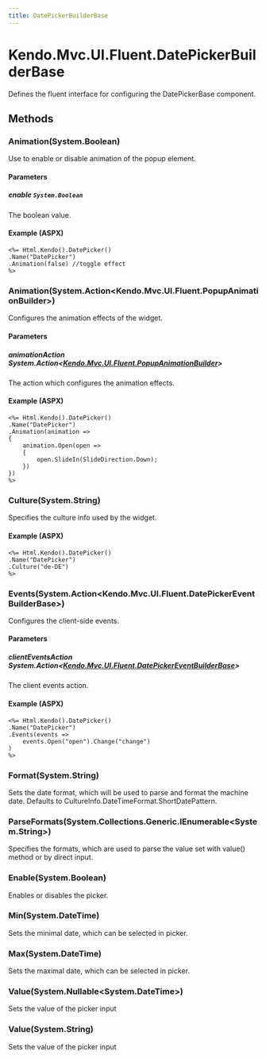 ```yaml
---
title: DatePickerBuilderBase
---
```


# Kendo.Mvc.UI.Fluent.DatePickerBuilderBase
Defines the fluent interface for configuring the DatePickerBase component.




## Methods


### Animation(System.Boolean)
Use to enable or disable animation of the popup element.


#### Parameters

##### enable `System.Boolean`
The boolean value.




#### Example (ASPX)
    <%= Html.Kendo().DatePicker()
    .Name("DatePicker")
    .Animation(false) //toggle effect
    %>


### Animation(System.Action\<Kendo.Mvc.UI.Fluent.PopupAnimationBuilder\>)
Configures the animation effects of the widget.


#### Parameters

##### animationAction System.Action<[Kendo.Mvc.UI.Fluent.PopupAnimationBuilder](/api/wrappers/aspnet-mvc/Kendo.Mvc.UI.Fluent/PopupAnimationBuilder)>
The action which configures the animation effects.




#### Example (ASPX)
    <%= Html.Kendo().DatePicker()
    .Name("DatePicker")
    .Animation(animation =>
    {
        animation.Open(open =>
        {
            open.SlideIn(SlideDirection.Down);
        })
    })
    %>


### Culture(System.String)
Specifies the culture info used by the widget.




#### Example (ASPX)
    <%= Html.Kendo().DatePicker()
    .Name("DatePicker")
    .Culture("de-DE")
    %>


### Events(System.Action\<Kendo.Mvc.UI.Fluent.DatePickerEventBuilderBase\>)
Configures the client-side events.


#### Parameters

##### clientEventsAction System.Action<[Kendo.Mvc.UI.Fluent.DatePickerEventBuilderBase](/api/wrappers/aspnet-mvc/Kendo.Mvc.UI.Fluent/DatePickerEventBuilderBase)>
The client events action.




#### Example (ASPX)
    <%= Html.Kendo().DatePicker()
    .Name("DatePicker")
    .Events(events =>
        events.Open("open").Change("change")
    )
    %>


### Format(System.String)
Sets the date format, which will be used to parse and format the machine date. Defaults to CultureInfo.DateTimeFormat.ShortDatePattern.





### ParseFormats(System.Collections.Generic.IEnumerable\<System.String\>)
Specifies the formats, which are used to parse the value set with value() method or by direct input.





### Enable(System.Boolean)
Enables or disables the picker.





### Min(System.DateTime)
Sets the minimal date, which can be selected in picker.





### Max(System.DateTime)
Sets the maximal date, which can be selected in picker.





### Value(System.Nullable\<System.DateTime\>)
Sets the value of the picker input





### Value(System.String)
Sets the value of the picker input






